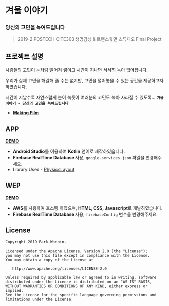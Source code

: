 # 겨울 이야기
### 당신의 고민을 녹여드립니다
> 2019-2 POSTECH CITE303 생명감성 & 트랜스휴먼 스튜디오 Final Project

## 프로젝트 설명
사람들의 고민이 눈처럼 떨어져 쌓이고 시간이 지나면 서서히 녹아 없어집니다.

우리가 실제 고민을 해결해 줄 수는 없지만, 고민을 털어놓을 수 있는 공간을 제공하고자 하였습니다.

시간이 지날수록 자연스럽게 눈이 녹듯이 여러분의 고민도 녹아 사라질 수 있도록... **`겨울 이야기 - 당신의 고민을 녹여드립니다`**

- [**Making Film**](https://www.youtube.com/watch?v=ivH7mDGvvmo)

## APP
[**DEMO**](https://play.google.com/store/apps/details?id=com.bean.studio)
- **Android Studio**를 이용하여 **Kotlin** 언어로 제작하였습니다.
- **Firebase RealTime Database** 사용, `google-services.json` 파일을 변경해주세요.
- Library Used - [PhysicsLayout](https://github.com/Jawnnypoo/PhysicsLayout)

## WEP
[**DEMO**](https://binvitstudio.com/winter_story)
- **AWS**를 사용하여 호스팅 하였으며, **HTML, CSS, Javascript**로 개발하였습니다.
- **Firebase RealTime Database** 사용, `firebaseConfig` 변수을 변경해주세요.

## License
    Copyright 2019 Park-Wonbin.

    Licensed under the Apache License, Version 2.0 (the "License");
    you may not use this file except in compliance with the License.
    You may obtain a copy of the License at

       http://www.apache.org/licenses/LICENSE-2.0

    Unless required by applicable law or agreed to in writing, software
    distributed under the License is distributed on an "AS IS" BASIS,
    WITHOUT WARRANTIES OR CONDITIONS OF ANY KIND, either express or implied.
    See the License for the specific language governing permissions and
    limitations under the License.
